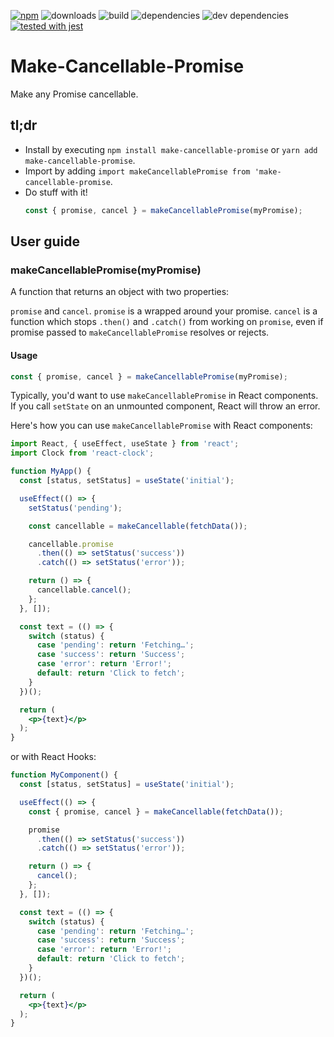 [![npm](https://img.shields.io/npm/v/make-cancellable-promise.svg)](https://www.npmjs.com/package/make-cancellable-promise) ![downloads](https://img.shields.io/npm/dt/make-cancellable-promise.svg) ![build](https://travis-ci.com/wojtekmaj/make-cancellable-promise.svg?branch=master) ![dependencies](https://img.shields.io/david/wojtekmaj/make-cancellable-promise.svg) ![dev dependencies](https://img.shields.io/david/dev/wojtekmaj/make-cancellable-promise.svg) [![tested with jest](https://img.shields.io/badge/tested_with-jest-99424f.svg)](https://github.com/facebook/jest)

# Make-Cancellable-Promise
Make any Promise cancellable.

## tl;dr
* Install by executing `npm install make-cancellable-promise` or `yarn add make-cancellable-promise`.
* Import by adding `import makeCancellablePromise from 'make-cancellable-promise`.
* Do stuff with it!
    ```js
    const { promise, cancel } = makeCancellablePromise(myPromise);
    ```

## User guide

### makeCancellablePromise(myPromise)

A function that returns an object with two properties:

`promise` and `cancel`. `promise` is a wrapped around your promise. `cancel` is a function which stops `.then()` and `.catch()` from working on `promise`, even if promise passed to `makeCancellablePromise` resolves or rejects.

#### Usage

```js
const { promise, cancel } = makeCancellablePromise(myPromise);
```

Typically, you'd want to use `makeCancellablePromise` in React components. If you call `setState` on an unmounted component, React will throw an error.

Here's how you can use `makeCancellablePromise` with React components:

```jsx
import React, { useEffect, useState } from 'react';
import Clock from 'react-clock';

function MyApp() {
  const [status, setStatus] = useState('initial');

  useEffect(() => {
    setStatus('pending');

    const cancellable = makeCancellable(fetchData());

    cancellable.promise
      .then(() => setStatus('success'))
      .catch(() => setStatus('error'));

    return () => {
      cancellable.cancel();
    };
  }, []);

  const text = (() => {
    switch (status) {
      case 'pending': return 'Fetching…';
      case 'success': return 'Success';
      case 'error': return 'Error!';
      default: return 'Click to fetch';
    }
  })();

  return (
    <p>{text}</p>
  );
}
```

or with React Hooks:

```jsx
function MyComponent() {
  const [status, setStatus] = useState('initial');

  useEffect(() => {
    const { promise, cancel } = makeCancellable(fetchData());

    promise
      .then(() => setStatus('success'))
      .catch(() => setStatus('error'));

    return () => {
      cancel();
    };
  }, []);

  const text = (() => {
    switch (status) {
      case 'pending': return 'Fetching…';
      case 'success': return 'Success';
      case 'error': return 'Error!';
      default: return 'Click to fetch';
    }
  })();

  return (
    <p>{text}</p>
  );
}
```
